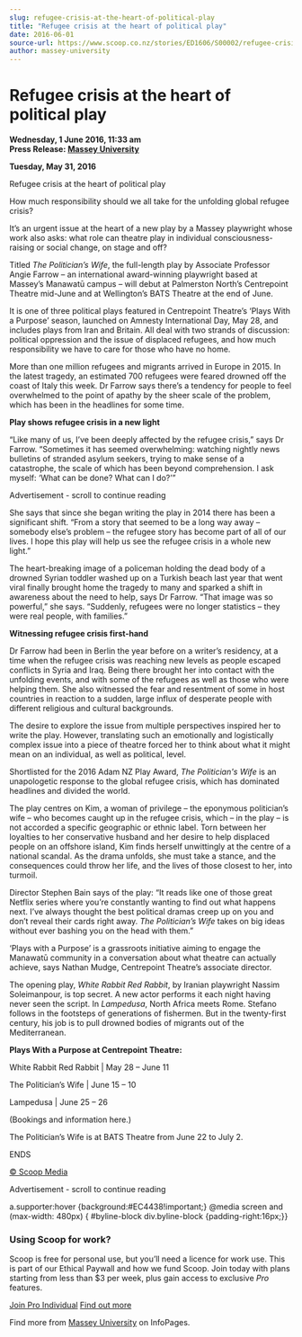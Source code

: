 ```yaml
---
slug: refugee-crisis-at-the-heart-of-political-play
title: "Refugee crisis at the heart of political play"
date: 2016-06-01
source-url: https://www.scoop.co.nz/stories/ED1606/S00002/refugee-crisis-at-the-heart-of-political-play.htm
author: massey-university
---
```

Refugee crisis at the heart of political play
=============================================

**Wednesday, 1 June 2016, 11:33 am**  
**Press Release: [Massey University](https://info.scoop.co.nz/Massey_University)**

**Tuesday, May 31, 2016**

Refugee crisis at the heart of political play

How much responsibility should we all take for the unfolding global refugee crisis?

It’s an urgent issue at the heart of a new play by a Massey playwright whose work also asks: what role can theatre play in individual consciousness-raising or social change, on stage and off?

Titled _The Politician’s Wife_, the full-length play by Associate Professor Angie Farrow – an international award-winning playwright based at Massey’s Manawatū campus – will debut at Palmerston North’s Centrepoint Theatre mid-June and at Wellington’s BATS Theatre at the end of June.

It is one of three political plays featured in Centrepoint Theatre’s ‘Plays With a Purpose’ season, launched on Amnesty International Day, May 28, and includes plays from Iran and Britain. All deal with two strands of discussion: political oppression and the issue of displaced refugees, and how much responsibility we have to care for those who have no home.

More than one million refugees and migrants arrived in Europe in 2015. In the latest tragedy, an estimated 700 refugees were feared drowned off the coast of Italy this week. Dr Farrow says there’s a tendency for people to feel overwhelmed to the point of apathy by the sheer scale of the problem, which has been in the headlines for some time.

**Play shows refugee crisis in a new light**

“Like many of us, I’ve been deeply affected by the refugee crisis,” says Dr Farrow. “Sometimes it has seemed overwhelming: watching nightly news bulletins of stranded asylum seekers, trying to make sense of a catastrophe, the scale of which has been beyond comprehension. I ask myself: ‘What can be done? What can I do?’”

Advertisement - scroll to continue reading





She says that since she began writing the play in 2014 there has been a significant shift. “From a story that seemed to be a long way away – somebody else’s problem – the refugee story has become part of all of our lives. I hope this play will help us see the refugee crisis in a whole new light.”

The heart-breaking image of a policeman holding the dead body of a drowned Syrian toddler washed up on a Turkish beach last year that went viral finally brought home the tragedy to many and sparked a shift in awareness about the need to help, says Dr Farrow. “That image was so powerful,” she says. “Suddenly, refugees were no longer statistics – they were real people, with families.”

**Witnessing refugee crisis first-hand**

Dr Farrow had been in Berlin the year before on a writer’s residency, at a time when the refugee crisis was reaching new levels as people escaped conflicts in Syria and Iraq. Being there brought her into contact with the unfolding events, and with some of the refugees as well as those who were helping them. She also witnessed the fear and resentment of some in host countries in reaction to a sudden, large influx of desperate people with different religious and cultural backgrounds.

The desire to explore the issue from multiple perspectives inspired her to write the play. However, translating such an emotionally and logistically complex issue into a piece of theatre forced her to think about what it might mean on an individual, as well as political, level.

Shortlisted for the 2016 Adam NZ Play Award, _The Politician's Wife_ is an unapologetic response to the global refugee crisis, which has dominated headlines and divided the world.

The play centres on Kim, a woman of privilege – the eponymous politician’s wife – who becomes caught up in the refugee crisis, which – in the play – is not accorded a specific geographic or ethnic label. Torn between her loyalties to her conservative husband and her desire to help displaced people on an offshore island, Kim finds herself unwittingly at the centre of a national scandal. As the drama unfolds, she must take a stance, and the consequences could throw her life, and the lives of those closest to her, into turmoil.

Director Stephen Bain says of the play: “It reads like one of those great Netflix series where you’re constantly wanting to find out what happens next. I’ve always thought the best political dramas creep up on you and don’t reveal their cards right away. _The Politician’s Wife_ takes on big ideas without ever bashing you on the head with them.”

‘Plays with a Purpose’ is a grassroots initiative aiming to engage the Manawatū community in a conversation about what theatre can actually achieve, says Nathan Mudge, Centrepoint Theatre’s associate director.

The opening play, _White Rabbit Red Rabbit_, by Iranian playwright Nassim Soleimanpour, is top secret. A new actor performs it each night having never seen the script. In _Lampedusa_, North Africa meets Rome. Stefano follows in the footsteps of generations of fishermen. But in the twenty-first century, his job is to pull drowned bodies of migrants out of the Mediterranean.

**Plays With a Purpose at Centrepoint Theatre:**

White Rabbit Red Rabbit | May 28 – June 11

The Politician’s Wife | June 15 – 10

Lampedusa | June 25 – 26

(Bookings and information here.)

The Politician’s Wife is at BATS Theatre from June 22 to July 2.

ENDS

[© Scoop Media](http://www.scoop.co.nz/about/terms.html)  

Advertisement - scroll to continue reading



a.supporter:hover {background:#EC4438!important;} @media screen and (max-width: 480px) { #byline-block div.byline-block {padding-right:16px;}}

### Using Scoop for work?

Scoop is free for personal use, but you’ll need a licence for work use. This is part of our Ethical Paywall and how we fund Scoop. Join today with plans starting from less than $3 per week, plus gain access to exclusive _Pro_ features.  
  
[Join Pro Individual](https://pro.scoop.co.nz/Individual/?from=ProIn24) [Find out more](https://pro.scoop.co.nz/using-scoop-for-work/?from=ProIn24)

Find more from [Massey University](https://info.scoop.co.nz/Massey_University) on InfoPages.